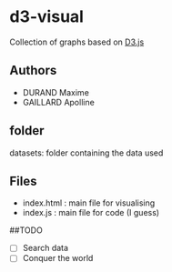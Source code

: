 # d3-visual
Collection of graphs based on [D3.js](https://d3js.org/ "d3.js's homepage")

## Authors
- DURAND Maxime
- GAILLARD Apolline

## folder
datasets: folder containing the data used

## Files
- index.html : main file for visualising 
- index.js : main file for code (I guess)

##TODO 
- [ ] Search data
- [ ] Conquer the world 